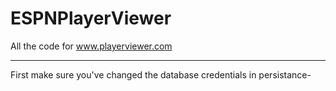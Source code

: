 ESPNPlayerViewer
================

All the code for www.playerviewer.com

----------------

First make sure you've changed the database credentials in persistance-
